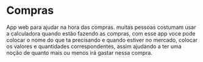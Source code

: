 # Compras
App web para ajudar na hora das compras. muitas pessoas costumam usar a calculadora quando estão fazendo as compras, com esse app voce pode colocar o nome do que ta precisando e quando estiver no mercado, colocar os valores e quantidades correspondentes, assim ajudando a ter uma noção de quanto mais ou menos irá gastar nessa compra.
